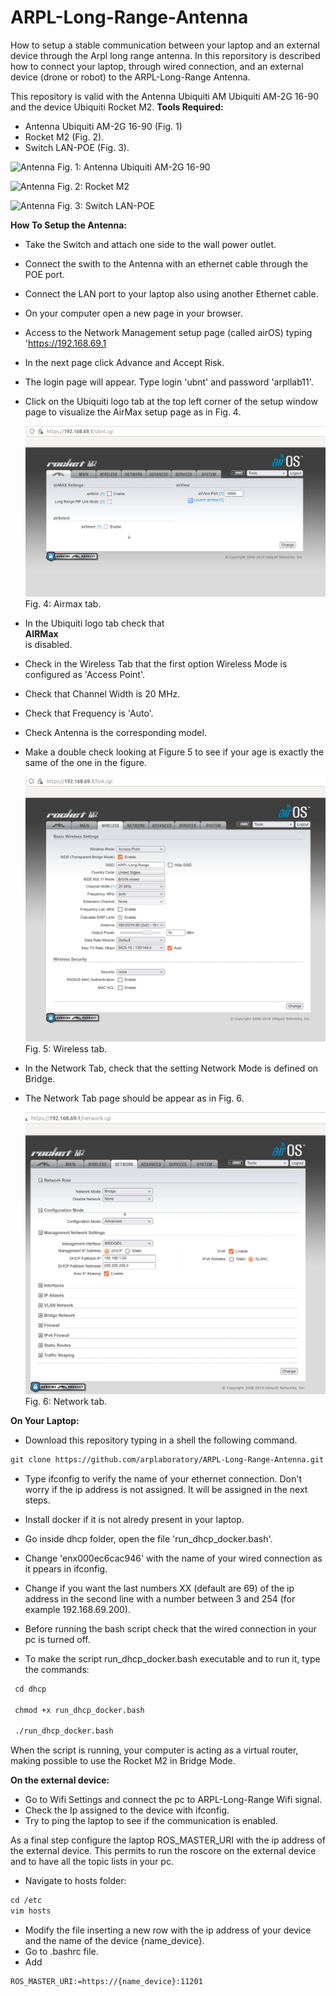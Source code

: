 # ARPL-Long-Range-Antenna
How to setup a stable communication between your laptop and an external device through the Arpl long range antenna.
In this reporsitory is described how to connect your laptop, through wired connection, and an external device (drone or robot) to the ARPL-Long-Range Antenna. 

This repository is valid with the Antenna Ubiquiti AM Ubiquiti AM-2G 16-90 and the device Ubiquiti Rocket M2. 
**Tools Required:**
 - Antenna Ubiquiti AM-2G 16-90 (Fig. 1) 
 - Rocket M2 (Fig. 2).
 - Switch  LAN-POE (Fig. 3).
 
  ![Antenna](images/Antenna.png)
 Fig. 1: Antenna Ubiquiti AM-2G 16-90
 
 
  ![Antenna](images/rocket.png)
 Fig. 2: Rocket M2
 
 
  ![Antenna](images/switch.png)
 Fig. 3: Switch LAN-POE
 
 
**How To Setup the Antenna:**
- Take the Switch and attach one side to the wall power outlet. 
- Connect the swith to the Antenna with an ethernet cable through the POE port.
- Connect the LAN port to your laptop also using another Ethernet cable. 
- On your computer open a new page in your browser. 
- Access to the Network Management setup page (called airOS) typing 'https://192.168.69.1
- In the next page click Advance and Accept Risk. 
- The login page will appear. Type login 'ubnt' and password 'arpllab11'. 
- Click on the Ubiquiti logo tab at the top left corner of the setup window page to visualize the AirMax setup page as in Fig. 4. 

  ![Antenna](images/Airmax_tab.png)
 Fig. 4: Airmax tab. 
 
 
- In the Ubiquiti logo tab check that **<br /> AIRMax <br />** is disabled. 
- Check in the Wireless Tab that the first option Wireless Mode is configured as 'Access Point'. 
- Check that Channel Width is 20 MHz.
- Check that Frequency is 'Auto'.
- Check Antenna is the corresponding model.
- Make a double check looking at Figure 5 to see if your age is exactly the same of the one in the figure.
  
  ![Antenna](images/Wireless_TAB.png)
 Fig. 5: Wireless tab. 

- In the Network Tab, check that the setting Network Mode is defined on Bridge. 
- The Network Tab page should be appear as in Fig. 6. 

  ![Antenna](images/Network_TAB.png)
 Fig. 6: Network tab.


**On Your Laptop:**

 - Download this repository typing in a shell the following command. 
 ```txt
 git clone https://github.com/arplaboratory/ARPL-Long-Range-Antenna.git
 ```
 - Type ifconfig to verify the name of your ethernet connection. Don't worry if the ip address is not assigned. It will be assigned in the next steps.
 
- Install docker if it is not alredy present in your laptop.
- Go inside dhcp folder, open the file 'run_dhcp_docker.bash'.
- Change 'enx000ec6cac946' with the name of your wired connection as it ppears in ifconfig.
- Change if you want the last numbers XX (default are 69) of the ip address in the second line with a number between 3 and 254 (for example 192.168.69.200).
- Before running the bash script check that the wired connection in your pc is turned off.
- To make the script run_dhcp_docker.bash executable and to run it, type the commands:
 ```txt
  cd dhcp
  
  chmod +x run_dhcp_docker.bash

  ./run_dhcp_docker.bash
  ```
 
 When the script is running, your computer is acting as a virtual router, making possible to use the Rocket M2 in Bridge Mode. 
 
**On the external device:**
- Go to Wifi Settings and connect the pc to ARPL-Long-Range Wifi signal. 
- Check the Ip assigned to the device with ifconfig. 
- Try to ping the laptop to see if the communication is enabled. 

As a final step configure the laptop ROS_MASTER_URI with the ip address of the external device. This permits to run the roscore on the external device and to have all the topic lists in your pc. 
- Navigate to hosts folder:
```txt
cd /etc
vim hosts
```
- Modify the file inserting a new row with the ip address of your device and the name of the device {name_device}.
- Go to .bashrc file. 
- Add 
```txt
ROS_MASTER_URI:=https://{name_device}:11201
```
 


